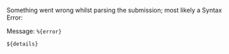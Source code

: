 Something went wrong whilst parsing the submission; most likely a Syntax Error:

Message: `%{error}`

```text
${details}
```
